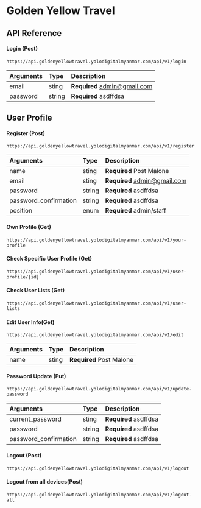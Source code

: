 # Golden Yellow Travel

## API Reference

#### Login (Post)

```http
https://api.goldenyellowtravel.yolodigitalmyanmar.com/api/v1/login
```

| Arguments | Type   | Description                  |
| :-------- | :----- | :--------------------------- |
| email     | sting  | **Required** admin@gmail.com |
| password  | string | **Required** asdffdsa        |

## User Profile

#### Register (Post)

```http
https://api.goldenyellowtravel.yolodigitalmyanmar.com/api/v1/register
```

| Arguments             | Type   | Description                  |
| :-------------------- | :----- | :--------------------------- |
| name                  | sting  | **Required** Post Malone     |
| email                 | sting  | **Required** admin@gmail.com |
| password              | string | **Required** asdffdsa        |
| password_confirmation | string | **Required** asdffdsa        |
| position              | enum   | **Required** admin/staff     |

#### Own Profile (Get)

```http
https://api.goldenyellowtravel.yolodigitalmyanmar.com/api/v1/your-profile
```

#### Check Specific User Profile (Get)

```http
https://api.goldenyellowtravel.yolodigitalmyanmar.com/api/v1/user-profile/{id}
```

#### Check User Lists (Get)

```http
https://api.goldenyellowtravel.yolodigitalmyanmar.com/api/v1/user-lists
```

#### Edit User Info(Get)

```http
https://api.goldenyellowtravel.yolodigitalmyanmar.com/api/v1/edit
```

| Arguments | Type  | Description              |
| :-------- | :---- | :----------------------- |
| name      | sting | **Required** Post Malone |

#### Password Update (Put)

```http
https://api.goldenyellowtravel.yolodigitalmyanmar.com/api/v1/update-password
```

| Arguments             | Type   | Description           |
| :-------------------- | :----- | :-------------------- |
| current_password      | sting  | **Required** asdffdsa |
| password              | string | **Required** asdffdsa |
| password_confirmation | string | **Required** asdffdsa |

#### Logout (Post)

```http
https://api.goldenyellowtravel.yolodigitalmyanmar.com/api/v1/logout
```

#### Logout from all devices(Post)

```http
https://api.goldenyellowtravel.yolodigitalmyanmar.com/api/v1/logout-all
```
